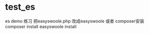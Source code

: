 # test_es
es demo 练习
把easyswoole.php 改成easyswoole 
或者 composer安装
composer install
easyswoole install
